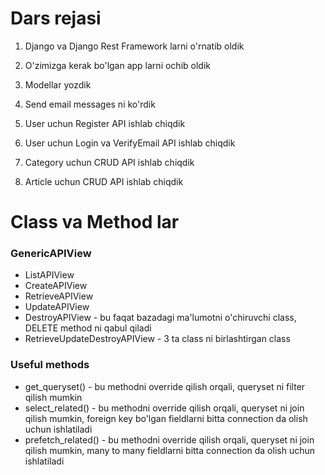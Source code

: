 # Dars rejasi

1. Django va Django Rest Framework larni o'rnatib oldik
    
2. O'zimizga kerak bo'lgan app larni ochib oldik
3. Modellar yozdik
4. Send email messages ni ko'rdik
5. User uchun Register API ishlab chiqdik
6. User uchun Login va VerifyEmail API ishlab chiqdik
7. Category uchun  CRUD API ishlab chiqdik
8. Article uchun CRUD API ishlab chiqdik


# Class va Method lar

### GenericAPIView
- ListAPIView
- CreateAPIView
- RetrieveAPIView
- UpdateAPIView
- DestroyAPIView - bu faqat bazadagi ma'lumotni o'chiruvchi class, DELETE method ni qabul qiladi
- RetrieveUpdateDestroyAPIView - 3 ta class ni birlashtirgan class

### Useful methods

- get_queryset() - bu methodni override qilish orqali, queryset ni filter qilish mumkin
- select_related() - bu methodni override qilish orqali, queryset ni join qilish mumkin, foreign key bo'lgan fieldlarni bitta connection da olish uchun ishlatiladi
- prefetch_related() - bu methodni override qilish orqali, queryset ni join qilish mumkin, many to many fieldlarni bitta connection da olish uchun ishlatiladi


